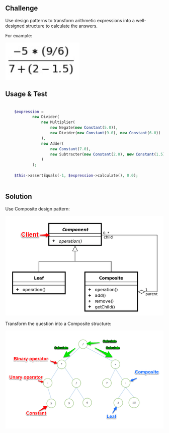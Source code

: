 ## Challenge


Use design patterns to transform arithmetic expressions into a well-designed structure to calculate the answers.

For example:

![](https://github.com/RyanDaDeng/composite-design-pattern-arithmetic-expression/blob/master/question.png)

## Usage & Test

````php

    $expression =
            new Divider(
                new Multiplier(
                    new Negate(new Constant(5.0)),
                    new Divider(new Constant(9.0), new Constant(6.0))
                ),
                new Adder(
                    new Constant(7.0),
                    new Subtracter(new Constant(2.0), new Constant(1.5))
                )
            );
    
    $this->assertEquals(-1, $expression->calculate(), 0.0);
        
````

## Solution

Use Composite design pattern:

![](https://github.com/RyanDaDeng/composite-design-pattern-arithmetic-expression/blob/master/design-pattern.png)


Transform the question into a Composite structure:

![](https://github.com/RyanDaDeng/composite-design-pattern-arithmetic-expression/blob/master/structure.png)

